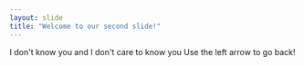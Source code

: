 ```yaml
---
layout: slide
title: "Welcome to our second slide!"
---
```

I don't know you and I don't care to know you
Use the left arrow to go back!
